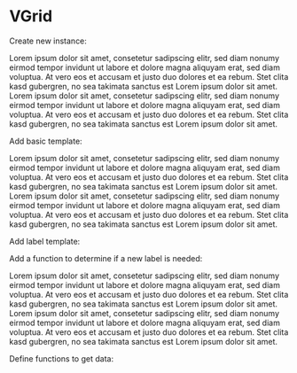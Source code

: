 ---
---


<h1>VGrid</h1>

<p>Create new instance:</p>

<script type="text/example">
// pass jQuery node where VGrid should be drawn
var grid = new ox.ui.tk.VGrid(node);
</script>

<p>Lorem ipsum dolor sit amet, consetetur sadipscing elitr, sed diam
    nonumy eirmod tempor invidunt ut labore et dolore magna aliquyam
    erat, sed diam voluptua. At vero eos et accusam et justo duo dolores
    et ea rebum. Stet clita kasd gubergren, no sea takimata sanctus est
    Lorem ipsum dolor sit amet. Lorem ipsum dolor sit amet, consetetur
    sadipscing elitr, sed diam nonumy eirmod tempor invidunt ut labore
    et dolore magna aliquyam erat, sed diam voluptua. At vero eos et
    accusam et justo duo dolores et ea rebum. Stet clita kasd gubergren,
    no sea takimata sanctus est Lorem ipsum dolor sit amet.</p>
    
<p>Add basic template:</p>

<script type="text/example">
grid.addTemplate({
    build: function () {
        var name, email;
        this
            .addClass("contact")
            .append(name = $("<div/>").addClass("fullname"))
            .append(email = $("<div/>"))
            .append(job = $("<div/>").addClass("bright-text"));
        return { name: name, job: job, email: email };
    },
    set: function (data, fields, index) {
        fields.name.text(data.display_name);
        fields.email.text(data.email);
        fields.job.text(data.job);
    }
});
</script>

<p>Lorem ipsum dolor sit amet, consetetur sadipscing elitr, sed diam
    nonumy eirmod tempor invidunt ut labore et dolore magna aliquyam
    erat, sed diam voluptua. At vero eos et accusam et justo duo dolores
    et ea rebum. Stet clita kasd gubergren, no sea takimata sanctus est
    Lorem ipsum dolor sit amet. Lorem ipsum dolor sit amet, consetetur
    sadipscing elitr, sed diam nonumy eirmod tempor invidunt ut labore
    et dolore magna aliquyam erat, sed diam voluptua. At vero eos et
    accusam et justo duo dolores et ea rebum. Stet clita kasd gubergren,
    no sea takimata sanctus est Lorem ipsum dolor sit amet.</p>

<p>Add label template:</p>
<script type="text/example">
grid.addLabelTemplate({
    build: function () { },
    set: function (data, fields, index) {
        var name = data.last_name || data.display_name || "#";
        this.text(name.substr(0, 1).toUpperCase());
    }
});
</script>

<p>Add a function to determine if a new label is needed:</p>
<script type="text/example">
grid.requiresLabel = function (i, data, current) {
    var name = data.last_name || data.display_name || "#",
        prefix = name.substr(0, 1).toUpperCase();
    return (i === 0 || prefix !== current) ? prefix : false;
};
</script>

<p>Lorem ipsum dolor sit amet, consetetur sadipscing elitr, sed diam
    nonumy eirmod tempor invidunt ut labore et dolore magna aliquyam
    erat, sed diam voluptua. At vero eos et accusam et justo duo dolores
    et ea rebum. Stet clita kasd gubergren, no sea takimata sanctus est
    Lorem ipsum dolor sit amet. Lorem ipsum dolor sit amet, consetetur
    sadipscing elitr, sed diam nonumy eirmod tempor invidunt ut labore
    et dolore magna aliquyam erat, sed diam voluptua. At vero eos et
    accusam et justo duo dolores et ea rebum. Stet clita kasd gubergren,
    no sea takimata sanctus est Lorem ipsum dolor sit amet.</p>
    
<p>Define functions to get data:</p>

<script type="text/example">
// get all IDs of all objects
grid.setAllRequest(function (cont) {
    api.getAll().done(cont);
});

// define a named "search" request
grid.setAllRequest("search", function (cont) {
    api.search(win.search.query).done(cont);
});

// define a request that loads detailled data on demand
grid.setListRequest(function (ids, cont) {
    api.getList(ids).done(cont);
});
</script>
